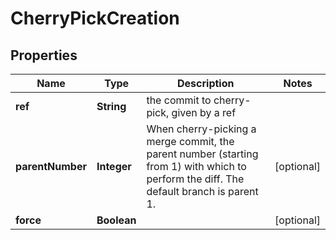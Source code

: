 

# CherryPickCreation


## Properties

Name | Type | Description | Notes
------------ | ------------- | ------------- | -------------
**ref** | **String** | the commit to cherry-pick, given by a ref | 
**parentNumber** | **Integer** | When cherry-picking a merge commit, the parent number (starting from 1) with which to perform the diff. The default branch is parent 1.  |  [optional]
**force** | **Boolean** |  |  [optional]



